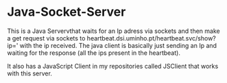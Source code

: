 # Java-Socket-Server

This is a Java Servervthat waits for an Ip adress via sockets and then make a get request via sockets to heartbeat.dsi.uminho.pt/heartbeat.svc/show?ip=' with the ip received.
The java client is basically just sending an Ip and waiting for the response (all the ips present in the heartbeat).


It also has a JavaScript Client in my repositories called JSClient that works with this server.


